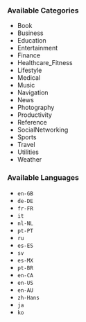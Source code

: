 ### Available Categories

- Book
- Business
- Education
- Entertainment
- Finance
- Healthcare_Fitness
- Lifestyle
- Medical
- Music
- Navigation
- News
- Photography
- Productivity
- Reference
- SocialNetworking
- Sports
- Travel
- Utilities
- Weather

### Available Languages

- `en-GB`
- `de-DE`
- `fr-FR`
- `it`
- `nl-NL`
- `pt-PT`
- `ru`
- `es-ES`
- `sv`
- `es-MX`
- `pt-BR`
- `en-CA`
- `en-US`
- `en-AU`
- `zh-Hans`
- `ja`
- `ko`
